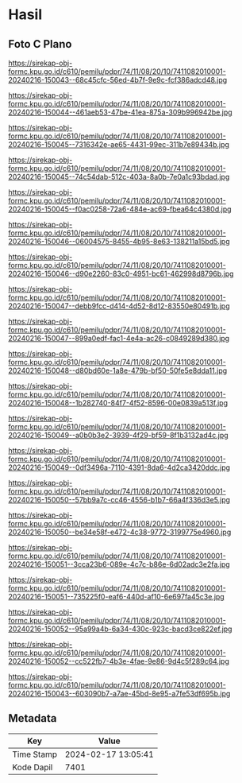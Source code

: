 # Hasil

## Foto C Plano

https://sirekap-obj-formc.kpu.go.id/c610/pemilu/pdpr/74/11/08/20/10/7411082010001-20240216-150043--68c45cfc-56ed-4b7f-9e9c-fcf386adcd48.jpg

https://sirekap-obj-formc.kpu.go.id/c610/pemilu/pdpr/74/11/08/20/10/7411082010001-20240216-150044--461aeb53-47be-41ea-875a-309b996942be.jpg

https://sirekap-obj-formc.kpu.go.id/c610/pemilu/pdpr/74/11/08/20/10/7411082010001-20240216-150045--7316342e-ae65-4431-99ec-311b7e89434b.jpg

https://sirekap-obj-formc.kpu.go.id/c610/pemilu/pdpr/74/11/08/20/10/7411082010001-20240216-150045--74c54dab-512c-403a-8a0b-7e0a1c93bdad.jpg

https://sirekap-obj-formc.kpu.go.id/c610/pemilu/pdpr/74/11/08/20/10/7411082010001-20240216-150045--f0ac0258-72a6-484e-ac69-fbea64c4380d.jpg

https://sirekap-obj-formc.kpu.go.id/c610/pemilu/pdpr/74/11/08/20/10/7411082010001-20240216-150046--06004575-8455-4b95-8e63-138211a15bd5.jpg

https://sirekap-obj-formc.kpu.go.id/c610/pemilu/pdpr/74/11/08/20/10/7411082010001-20240216-150046--d90e2260-83c0-4951-bc61-462998d8796b.jpg

https://sirekap-obj-formc.kpu.go.id/c610/pemilu/pdpr/74/11/08/20/10/7411082010001-20240216-150047--debb9fcc-d414-4d52-8d12-83550e80491b.jpg

https://sirekap-obj-formc.kpu.go.id/c610/pemilu/pdpr/74/11/08/20/10/7411082010001-20240216-150047--899a0edf-fac1-4e4a-ac26-c0849289d380.jpg

https://sirekap-obj-formc.kpu.go.id/c610/pemilu/pdpr/74/11/08/20/10/7411082010001-20240216-150048--d80bd60e-1a8e-479b-bf50-50fe5e8dda11.jpg

https://sirekap-obj-formc.kpu.go.id/c610/pemilu/pdpr/74/11/08/20/10/7411082010001-20240216-150048--1b282740-84f7-4f52-8596-00e0839a513f.jpg

https://sirekap-obj-formc.kpu.go.id/c610/pemilu/pdpr/74/11/08/20/10/7411082010001-20240216-150049--a0b0b3e2-3939-4f29-bf59-8f1b3132ad4c.jpg

https://sirekap-obj-formc.kpu.go.id/c610/pemilu/pdpr/74/11/08/20/10/7411082010001-20240216-150049--0df3496a-7110-4391-8da6-4d2ca3420ddc.jpg

https://sirekap-obj-formc.kpu.go.id/c610/pemilu/pdpr/74/11/08/20/10/7411082010001-20240216-150050--57bb9a7c-cc46-4556-b1b7-66a4f336d3e5.jpg

https://sirekap-obj-formc.kpu.go.id/c610/pemilu/pdpr/74/11/08/20/10/7411082010001-20240216-150050--be34e58f-e472-4c38-9772-3199775e4960.jpg

https://sirekap-obj-formc.kpu.go.id/c610/pemilu/pdpr/74/11/08/20/10/7411082010001-20240216-150051--3cca23b6-089e-4c7c-b86e-6d02adc3e2fa.jpg

https://sirekap-obj-formc.kpu.go.id/c610/pemilu/pdpr/74/11/08/20/10/7411082010001-20240216-150051--735225f0-eaf6-440d-af10-6e697fa45c3e.jpg

https://sirekap-obj-formc.kpu.go.id/c610/pemilu/pdpr/74/11/08/20/10/7411082010001-20240216-150052--95a99a4b-6a34-430c-923c-bacd3ce822ef.jpg

https://sirekap-obj-formc.kpu.go.id/c610/pemilu/pdpr/74/11/08/20/10/7411082010001-20240216-150052--cc522fb7-4b3e-4fae-9e86-9d4c5f289c64.jpg

https://sirekap-obj-formc.kpu.go.id/c610/pemilu/pdpr/74/11/08/20/10/7411082010001-20240216-150043--603090b7-a7ae-45bd-8e95-a7fe53df695b.jpg


## Metadata

| Key        | Value               |
| ---------- | ------------------- |
| Time Stamp | 2024-02-17 13:05:41 |
| Kode Dapil | 7401                |



